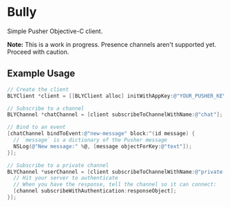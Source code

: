 # Bully

Simple Pusher Objective-C client.

**Note:** This is a work in progress. Presence channels aren't supported yet. Proceed with caution.

## Example Usage

``` objective-c
// Create the client
BLYClient *client = [[BLYClient alloc] initWithAppKey:@"YOUR_PUSHER_KEY" delegate:self];

// Subscribe to a channel
BLYChannel *chatChannel = [client subscribeToChannelWithName:@"chat"];

// Bind to an event
[chatChannel bindToEvent:@"new-message" block:^(id message) {
  // `message` is a dictionary of the Pusher message
  NSLog(@"New message:" %@, [message objectForKey:@"text"]);
}];

// Subscribe to a private channel
BLYChannel *userChannel = [client subscribeToChannelWithName:@"private-user-42" authenticationBlock:^(BLYChannel *channel) {
  // Hit your server to authenticate
  // When you have the response, tell the channel so it can connect:
  [channel subscribeWithAuthentication:responseObject];
}];
```
